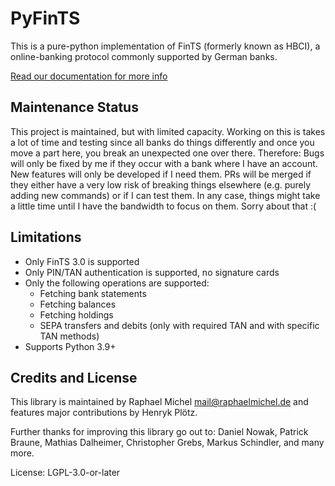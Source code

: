 PyFinTS
=======

This is a pure-python implementation of FinTS (formerly known as HBCI), a
online-banking protocol commonly supported by German banks.

[Read our documentation for more info](https://python-fints.readthedocs.io)

Maintenance Status 
------------------

This project is maintained, but with limited capacity. Working on this is takes a lot of time and testing since all banks do things differently and once you move a part here, you break an unexpected one over there. Therefore: Bugs will only be fixed by me if they occur with a bank where I have an account. New features will only be developed if I need them. PRs will be merged if they either have a very low risk of breaking things elsewhere (e.g. purely adding new commands) or if I can test them. In any case, things might take a little time until I have the bandwidth to focus on them. Sorry about that :(

Limitations
-----------

* Only FinTS 3.0 is supported
* Only PIN/TAN authentication is supported, no signature cards
* Only the following operations are supported:
  * Fetching bank statements
  * Fetching balances
  * Fetching holdings
  * SEPA transfers and debits (only with required TAN and with specific TAN methods)
* Supports Python 3.9+

Credits and License
-------------------

This library is maintained by Raphael Michel <mail@raphaelmichel.de>
and features major contributions by Henryk Plötz.

Further thanks for improving this library go out to:
Daniel Nowak, Patrick Braune, Mathias Dalheimer, Christopher Grebs, Markus Schindler, and many more.

License: LGPL-3.0-or-later
